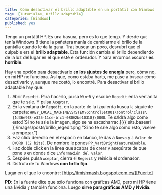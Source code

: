 ```yaml
---
title: Cómo desactivar el brillo adaptable en un portátil con Windows
tags: [Tutoriales, Brillo adaptable]
categories: [Windows]
published: yes
---
```

Tengo un portátil HP. Es una basura, pero es lo que tengo. Y desde que tenía Windows 8 tiene la puñetera manía de cambiarme el brillo de la pantalla cuando le da la gana. Tras buscar un poco, descubrí que el culpable era el **brillo adaptable**. Esta función cambia el brillo dependiendo de la luz del lugar en el que esté el ordenador. Y para entornos oscuros **es horrible**.

Hay una opción para desactivarlo **en los ajustes de energía** pero, cómo no, en mi HP no funciona. Así que, como estaba harto, me puse a buscar cómo desactivarlo y, aunque me costó, lo encontré. Para desactivar el brillo adaptable hay que:

1. Abrir `Regedit`. Para hacerlo, pulsa `Win+R` y escribe `Regedit` en la ventanita que te sale. Y pulsa `Aceptar`.
2. En la ventana de `Regedit`, en la parte de la izquierda busca la siguiente carpeta: `HKEY_LOCAL_MACHINE\SYSTEM\ControlSet001\Control\Class\{4d36e968-e325-11ce-bfc1-08002be10318}\0000`. Te saldrá algo como esto:![Si no te sale la imagen, algo se ha escacharrao.]({{ site.baseurl }}/images/posts/brillo_regedit.png "Si no te sale algo como esto, vuelve a empezar.")
3. Haz click derecho en el espacio en blanco, le das a `Nuevo` y a `Valor de DWORD (32 bits)`. De nombre le pones `PP_VariBrightFeatureEnable`.
4. Haz doble click en la línea que acabas de crear y asegúrate de que pone `0` en donde dice `Información del valor`.
5. Despúes pulsa `Aceptar`, cierra el `Regedit` y reinicia el ordenador.
6. Disfruta de tu Windows **con brillo fijo**.


Lugar en el que lo encontré: [http://itmishmash.blogspot.com.es/][Fuente]

**PD**: En la fuente dice que sólo funciona con gráficas AMD, pero mi HP tiene una Nvidia y también funciona. Luego **sirve para gráficas AMD y Nvidia**.

[Fuente]: http://itmishmash.blogspot.com.es/2014/04/how-do-i-disable-auto-brightness-on.html
